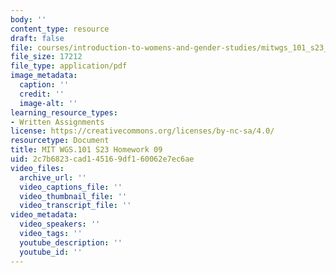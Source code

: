 ```yaml
---
body: ''
content_type: resource
draft: false
file: courses/introduction-to-womens-and-gender-studies/mitwgs_101_s23_homework9.pdf
file_size: 17212
file_type: application/pdf
image_metadata:
  caption: ''
  credit: ''
  image-alt: ''
learning_resource_types:
- Written Assignments
license: https://creativecommons.org/licenses/by-nc-sa/4.0/
resourcetype: Document
title: MIT WGS.101 S23 Homework 09
uid: 2c7b6823-cad1-4516-9df1-60062e7ec6ae
video_files:
  archive_url: ''
  video_captions_file: ''
  video_thumbnail_file: ''
  video_transcript_file: ''
video_metadata:
  video_speakers: ''
  video_tags: ''
  youtube_description: ''
  youtube_id: ''
---
```

